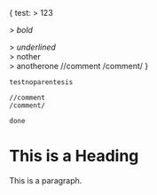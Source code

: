 {
    test: > 123 <p>
          > *bold* </p>
          > _underlined_ <br>
          > nother </br>
          > anotherone
          //comment
          /comment/
}

    testnoparentesis
    
    //comment
    /comment/
    
    done
    
    
<html>

<body>

<h1>This is a Heading</h1>
<p>This is a paragraph.</p>

</body>
</html>

